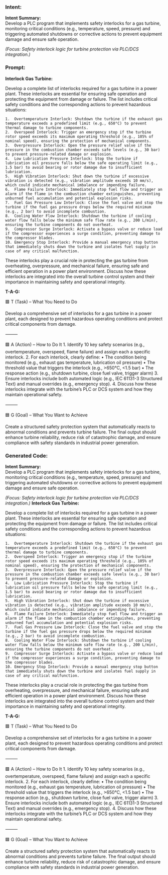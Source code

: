 ### Intent:
**Intent Summary:**  
Develop a PLC program that implements safety interlocks for a gas turbine, monitoring critical conditions (e.g., temperature, speed, pressure) and triggering automated shutdowns or corrective actions to prevent equipment damage and ensure safe operation.  

*(Focus: Safety interlock logic for turbine protection via PLC/DCS integration.)*

### Prompt:
**Interlock Gas Turbine:**

Develop a complete list of interlocks required for a gas turbine in a power plant. These interlocks are essential for ensuring safe operation and protecting the equipment from damage or failure. The list includes critical safety conditions and the corresponding actions to prevent hazardous situations:

	1.	Overtemperature Interlock: Shutdown the turbine if the exhaust gas temperature exceeds a predefined limit (e.g., 650°C) to prevent thermal damage to turbine components.
	2.	Overspeed Interlock: Trigger an emergency stop if the turbine rotor speed exceeds its maximum operating threshold (e.g., 105% of nominal speed), ensuring the protection of mechanical components.
	3.	Overpressure Interlock: Open the pressure relief valve if the pressure in the combustion chamber exceeds safe levels (e.g., 30 bar) to prevent pressure-related damage or explosion.
	4.	Low Lubrication Pressure Interlock: Stop the turbine if lubrication oil pressure falls below the safe operating limit (e.g., 1.5 bar) to avoid bearing or rotor damage due to insufficient lubrication.
	5.	High Vibration Interlock: Shut down the turbine if excessive vibration is detected (e.g., vibration amplitude exceeds 10 mm/s), which could indicate mechanical imbalance or impending failure.
	6.	Flame Failure Interlock: Immediately stop fuel flow and trigger an alarm if the flame in the combustion chamber extinguishes, preventing unburned fuel accumulation and potential explosion risks.
	7.	Fuel Gas Pressure Low Interlock: Close the fuel valve and stop the turbine if the fuel gas pressure drops below the required minimum (e.g., 2 bar) to avoid incomplete combustion.
	8.	Cooling Water Flow Interlock: Shutdown the turbine if cooling water flow falls below the minimum safe flow rate (e.g., 200 L/min), ensuring the turbine components do not overheat.
	9.	Compressor Surge Interlock: Activate a bypass valve or reduce load if the compressor experiences a surge condition, preventing damage to the compressor blades.
	10.	Emergency Stop Interlock: Provide a manual emergency stop button that immediately shuts down the turbine and isolates fuel supply in case of any critical malfunction.

These interlocks play a crucial role in protecting the gas turbine from overheating, overpressure, and mechanical failure, ensuring safe and efficient operation in a power plant environment. Discuss how these interlocks are integrated into the overall turbine control system and their importance in maintaining safety and operational integrity.

**T-A-G:**

🟥 T (Task) – What You Need to Do

Develop a comprehensive set of interlocks for a gas turbine in a power plant, each designed to prevent hazardous operating conditions and protect critical components from damage.

⸻

🟩 A (Action) – How to Do It
	1.	Identify 10 key safety scenarios (e.g., overtemperature, overspeed, flame failure) and assign each a specific interlock.
	2.	For each interlock, clearly define:
	•	The condition being monitored (e.g., exhaust gas temperature, lubrication oil pressure)
	•	The threshold value that triggers the interlock (e.g., >650°C, <1.5 bar)
	•	The response action (e.g., shutdown turbine, close fuel valve, trigger alarm)
	3.	Ensure interlocks include both automated logic (e.g., IEC 61131-3 Structured Text) and manual overrides (e.g., emergency stop).
	4.	Discuss how these interlocks integrate with the turbine’s PLC or DCS system and how they maintain operational safety.

⸻

🟦 G (Goal) – What You Want to Achieve

Create a structured safety protection system that automatically reacts to abnormal conditions and prevents turbine failure. The final output should enhance turbine reliability, reduce risk of catastrophic damage, and ensure compliance with safety standards in industrial power generation.

### Generated Code:
**Intent Summary:**  
Develop a PLC program that implements safety interlocks for a gas turbine, monitoring critical conditions (e.g., temperature, speed, pressure) and triggering automated shutdowns or corrective actions to prevent equipment damage and ensure safe operation.  

*(Focus: Safety interlock logic for turbine protection via PLC/DCS integration.)*
**Interlock Gas Turbine:**

Develop a complete list of interlocks required for a gas turbine in a power plant. These interlocks are essential for ensuring safe operation and protecting the equipment from damage or failure. The list includes critical safety conditions and the corresponding actions to prevent hazardous situations:

	1.	Overtemperature Interlock: Shutdown the turbine if the exhaust gas temperature exceeds a predefined limit (e.g., 650°C) to prevent thermal damage to turbine components.
	2.	Overspeed Interlock: Trigger an emergency stop if the turbine rotor speed exceeds its maximum operating threshold (e.g., 105% of nominal speed), ensuring the protection of mechanical components.
	3.	Overpressure Interlock: Open the pressure relief valve if the pressure in the combustion chamber exceeds safe levels (e.g., 30 bar) to prevent pressure-related damage or explosion.
	4.	Low Lubrication Pressure Interlock: Stop the turbine if lubrication oil pressure falls below the safe operating limit (e.g., 1.5 bar) to avoid bearing or rotor damage due to insufficient lubrication.
	5.	High Vibration Interlock: Shut down the turbine if excessive vibration is detected (e.g., vibration amplitude exceeds 10 mm/s), which could indicate mechanical imbalance or impending failure.
	6.	Flame Failure Interlock: Immediately stop fuel flow and trigger an alarm if the flame in the combustion chamber extinguishes, preventing unburned fuel accumulation and potential explosion risks.
	7.	Fuel Gas Pressure Low Interlock: Close the fuel valve and stop the turbine if the fuel gas pressure drops below the required minimum (e.g., 2 bar) to avoid incomplete combustion.
	8.	Cooling Water Flow Interlock: Shutdown the turbine if cooling water flow falls below the minimum safe flow rate (e.g., 200 L/min), ensuring the turbine components do not overheat.
	9.	Compressor Surge Interlock: Activate a bypass valve or reduce load if the compressor experiences a surge condition, preventing damage to the compressor blades.
	10.	Emergency Stop Interlock: Provide a manual emergency stop button that immediately shuts down the turbine and isolates fuel supply in case of any critical malfunction.

These interlocks play a crucial role in protecting the gas turbine from overheating, overpressure, and mechanical failure, ensuring safe and efficient operation in a power plant environment. Discuss how these interlocks are integrated into the overall turbine control system and their importance in maintaining safety and operational integrity.

**T-A-G:**

🟥 T (Task) – What You Need to Do

Develop a comprehensive set of interlocks for a gas turbine in a power plant, each designed to prevent hazardous operating conditions and protect critical components from damage.

⸻

🟩 A (Action) – How to Do It
	1.	Identify 10 key safety scenarios (e.g., overtemperature, overspeed, flame failure) and assign each a specific interlock.
	2.	For each interlock, clearly define:
	•	The condition being monitored (e.g., exhaust gas temperature, lubrication oil pressure)
	•	The threshold value that triggers the interlock (e.g., >650°C, <1.5 bar)
	•	The response action (e.g., shutdown turbine, close fuel valve, trigger alarm)
	3.	Ensure interlocks include both automated logic (e.g., IEC 61131-3 Structured Text) and manual overrides (e.g., emergency stop).
	4.	Discuss how these interlocks integrate with the turbine’s PLC or DCS system and how they maintain operational safety.

⸻

🟦 G (Goal) – What You Want to Achieve

Create a structured safety protection system that automatically reacts to abnormal conditions and prevents turbine failure. The final output should enhance turbine reliability, reduce risk of catastrophic damage, and ensure compliance with safety standards in industrial power generation.
